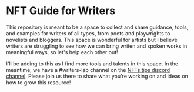 # NFT Guide for Writers

This repository is meant to be a space to collect and share guidance, tools, and examples for writers of all types, from poets and playwrights to novelists and bloggers. This space is wonderful for artists but I believe writers are struggling to see how we can bring writen and spoken works in meaningful ways, so let's help each other out!

I'll be adding to this as I find more tools and talents in this space. In the meantime, we have a #writers-lab channel on the [NFTs.tips discord channel](https://discord.com/invite/6mnTWReX3t). Please join us there to share what you're working on and ideas on how to grow this resource!
